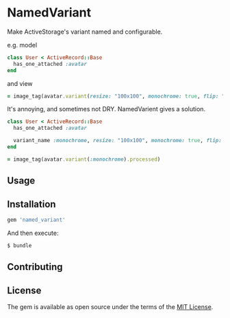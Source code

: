 # NamedVariant

Make ActiveStorage's variant named and configurable.

e.g. model

```ruby
class User < ActiveRecord::Base
  has_one_attached :avatar
end
```

and view

```ruby
= image_tag(avatar.variant(resize: "100x100", monochrome: true, flip: "-90").processed)
```

It's annoying, and sometimes not DRY. NamedVarient gives a solution.

```ruby
class User < ActiveRecord::Base
  has_one_attached :avatar

  variant_name :monochrome, resize: "100x100", monochrome: true, flip: "-90"
end
```

```ruby
= image_tag(avatar.variant(:monochrome).processed)
```

## Usage

## Installation

```ruby
gem 'named_variant'
```

And then execute:
```bash
$ bundle
```

## Contributing

## License
The gem is available as open source under the terms of the [MIT License](https://opensource.org/licenses/MIT).
